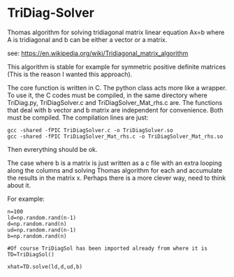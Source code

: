# TriDiag-Solver
Thomas algorithm for solving tridiagonal matrix linear equation Ax=b where A is tridiagonal and b can be either a vector or a matrix.

see: https://en.wikipedia.org/wiki/Tridiagonal_matrix_algorithm

This algorithm is stable for example for symmetric positive definite matrices (This is the reason I wanted this approach).

The core function is written in C. The python class acts more like a wrapper. To use it, the C codes must be compiled, in the same directory where TriDiag.py, TriDiagSolver.c and TriDiagSolver_Mat_rhs.c are. The functions that deal with b vector and b matrix are independent for convenience. Both must be compiled. The compilation lines are just:

    gcc -shared -fPIC TriDiagSolver.c -o TriDiagSolver.so
    gcc -shared -fPIC TriDiagSolver_Mat_rhs.c -o TriDiagSolver_Mat_rhs.so
    
Then evrerything should be ok.

The case where b is a matrix is just written as a c file with an extra looping along the columns and solving Thomas algorithm for each and accumulate the results in the matrix x. Perhaps there is a more clever way, need to think about it.

For example:

    n=100
    ld=np.random.rand(n-1)
    d=np.random.rand(n)
    ud=np.random.rand(n-1)
    b=np.random.rand(n)

    #Of course TriDiagSol has been imported already from where it is 
    TD=TriDiagSol()

    xhat=TD.solve(ld,d,ud,b)
    
